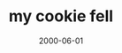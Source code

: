 ---
layout: base.njk
title : 'my cookie fell' 
view_title : 'my cookie fell' 
year : '2000' 
date : '2000-06-01' 
img_file : '/drawing/mycookie.png' 
html_file : 'mycookie' 
next_html : 'icantbeli.html' 
year_order : '365' 
permalink : "title/{{html_file}}.html"
---